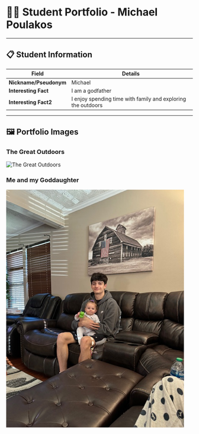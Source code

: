 # 👨‍🎓 Student Portfolio - Michael Poulakos

---

## 📋 Student Information

| **Field** | **Details** |
|-----------|-------------|
| **Nickname/Pseudonym** | Michael |
| **Interesting Fact** | I am a godfather |
| **Interesting Fact2** | I enjoy spending time with family and exploring the outdoors |

---

## 🖼️ Portfolio Images

### The Great Outdoors
![The Great Outdoors](IMG_1043.jpeg)

### Me and my Goddaughter
![Me and my Goddaughter](IMG_3737.jpg)


